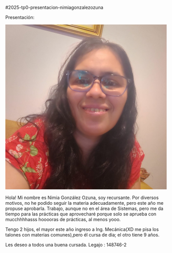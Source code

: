 #2025-tp0-presentacion-nimiagonzalezozuna

Presentación:


![foto](imagen/nimi.jpg)

Hola!
Mi nombre es Nimia González Ozuna, soy recursante. Por diversos motivos, no he podido seguir la materia adecuadamente, pero este año me propuse aprobarla.
Trabajo, aunque no en el área de Sistemas, pero me da tiempo para las prácticas que aprovecharé porque solo se aprueba con mucchhhhasss hooooras de prácticas, al menos yooo.

Tengo 2 hijos, el mayor este año ingreso a Ing. Mecánica(XD me pisa los talones con materias comunes),pero él cursa de dia; el otro tiene 9 años.

Les deseo a todos una buena cursada.
Legajo : 148746-2


